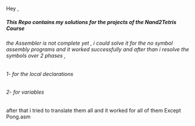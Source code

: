 Hey , 

##### This Repo contains my solutions for the projects of the Nand2Tetris Course

###### the Assembler is not complete yet , i could solve it for the no symbol assembly programs and it worked successfully and after than i resolve the symbols over 2 phases ,
###### 1- for the local declarations 
###### 2- for variables 

after that i tried to translate them all and it worked for all of them Except Pong.asm
